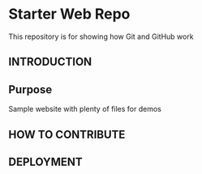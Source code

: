 # Starter Web Repo

This repository is for showing how Git and GitHub work

## INTRODUCTION

## Purpose

Sample website with plenty of files for demos

## HOW TO CONTRIBUTE

## DEPLOYMENT